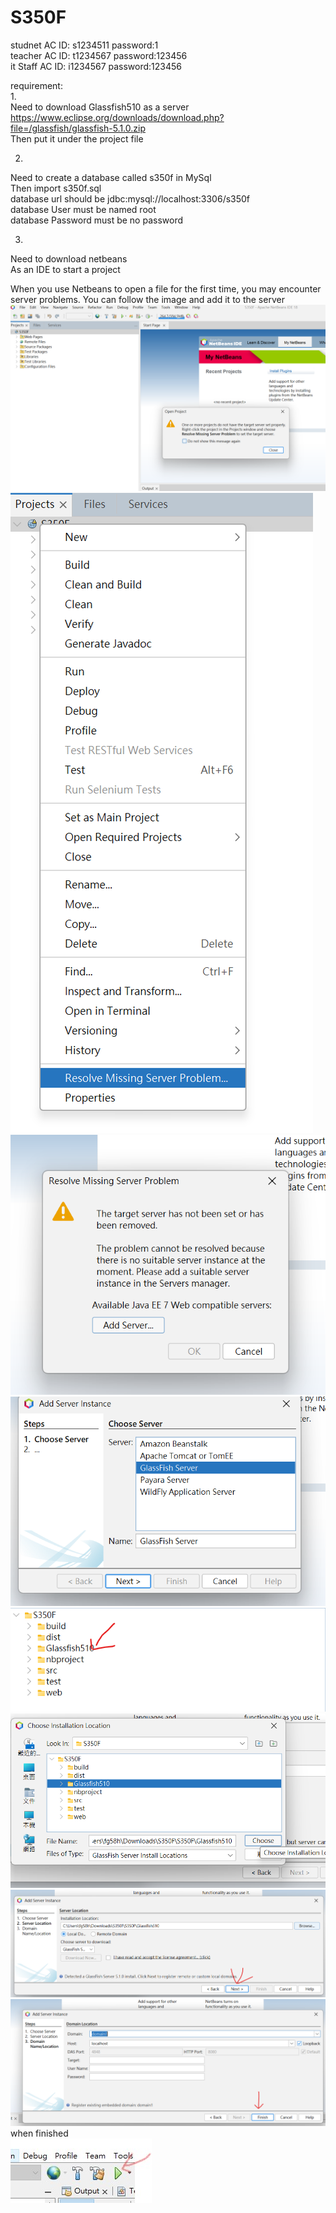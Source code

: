 # S350F
studnet AC  ID: s1234511 password:1   
teacher AC  ID: t1234567 password:123456  
it Staff AC  ID: i1234567 password:123456  

requirement:  
1.  
Need to download Glassfish510 as a server  
https://www.eclipse.org/downloads/download.php?file=/glassfish/glassfish-5.1.0.zip  
Then put it under the project file  
  
2.  
Need to create a database called s350f in MySql  
Then import s350f.sql  
database url should be jdbc:mysql://localhost:3306/s350f   
database User must be named root   
database Password must be no password    

3.  
Need to download netbeans  
As an IDE to start a project  
 
When you use Netbeans to open a file for the first time, you may encounter server problems. You can follow the image and add it to the server    
!['image'](follow/follow1.png)  
!['image'](follow/follow2.png)  
!['image'](follow/follow3.png)  
!['image'](follow/follow4.png)  
!['image'](follow/follow5.png)  
!['image'](follow/follow6.png)  
!['image'](follow/follow7.png)  
!['image'](follow/follow8.png)  
when finished   
!['image'](follow/follow9.jpg)  
